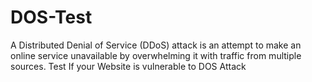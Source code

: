 # DOS-Test

A Distributed Denial of Service (DDoS) attack is an attempt to make an online service unavailable by overwhelming it with traffic from multiple sources.
Test If your Website is vulnerable to DOS Attack
